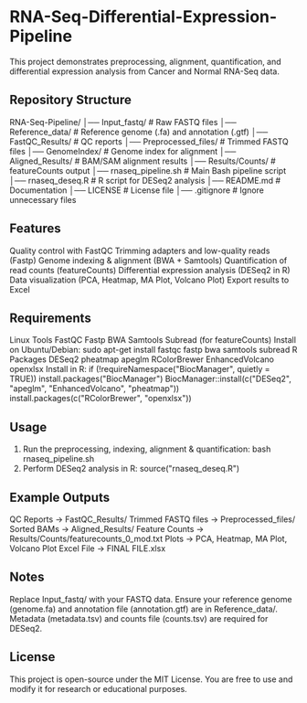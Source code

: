 # RNA-Seq-Differential-Expression-Pipeline
This project demonstrates preprocessing, alignment, quantification, and differential expression analysis from Cancer and Normal RNA-Seq data.

## Repository Structure
RNA-Seq-Pipeline/
│── Input_fastq/              # Raw FASTQ files
│── Reference_data/           # Reference genome (.fa) and annotation (.gtf)
│── FastQC_Results/           # QC reports
│── Preprocessed_files/       # Trimmed FASTQ files
│── GenomeIndex/              # Genome index for alignment
│── Aligned_Results/          # BAM/SAM alignment results
│── Results/Counts/           # featureCounts output
│── rnaseq_pipeline.sh        # Main Bash pipeline script
│── rnaseq_deseq.R            # R script for DESeq2 analysis
│── README.md                 # Documentation
│── LICENSE                   # License file
│── .gitignore                # Ignore unnecessary files

## Features
  Quality control with FastQC
  Trimming adapters and low-quality reads (Fastp)
  Genome indexing & alignment (BWA + Samtools)
  Quantification of read counts (featureCounts)
  Differential expression analysis (DESeq2 in R)
  Data visualization (PCA, Heatmap, MA Plot, Volcano Plot)
  Export results to Excel

## Requirements
  Linux Tools
  FastQC
  Fastp
  BWA
  Samtools
  Subread (for featureCounts)
  Install on Ubuntu/Debian:
    sudo apt-get install fastqc fastp bwa samtools subread
  R Packages
  DESeq2
  pheatmap
  apeglm
  RColorBrewer
  EnhancedVolcano
  openxlsx
  Install in R:
    if (!requireNamespace("BiocManager", quietly = TRUE))
        install.packages("BiocManager")
    BiocManager::install(c("DESeq2", "apeglm", "EnhancedVolcano", "pheatmap"))
    install.packages(c("RColorBrewer", "openxlsx"))

## Usage
  1. Run the preprocessing, indexing, alignment & quantification:
  bash rnaseq_pipeline.sh
  2. Perform DESeq2 analysis in R:
  source("rnaseq_deseq.R")

## Example Outputs
  QC Reports → FastQC_Results/
  Trimmed FASTQ files → Preprocessed_files/
  Sorted BAMs → Aligned_Results/
  Feature Counts → Results/Counts/featurecounts_0_mod.txt
  Plots → PCA, Heatmap, MA Plot, Volcano Plot
  Excel File → FINAL FILE.xlsx

## Notes
  Replace Input_fastq/ with your FASTQ data.
  Ensure your reference genome (genome.fa) and annotation file (annotation.gtf) are in Reference_data/.
  Metadata (metadata.tsv) and counts file (counts.tsv) are required for DESeq2.

## License
  This project is open-source under the MIT License. You are free to use and modify it for research or educational purposes.
